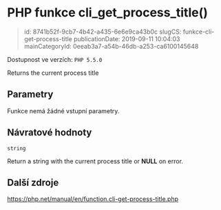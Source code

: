 PHP funkce cli_get_process_title()
================================

> id: 8741b52f-9cb7-4b42-a435-6e6e9ca43b0c
> slugCS: funkce-cli-get-process-title
> publicationDate: 2019-09-11 10:04:03
> mainCategoryId: 0eeab3a7-a54b-46db-a253-ca6100145648

Dostupnost ve verzích: `PHP 5.5.0`

Returns the current process title


Parametry
--------------

Funkce nemá žádné vstupní parametry.

Návratové hodnoty
----------------

`string`

Return a string with the current process title or <b>NULL</b> on error.

Další zdroje
------------

https://php.net/manual/en/function.cli-get-process-title.php
